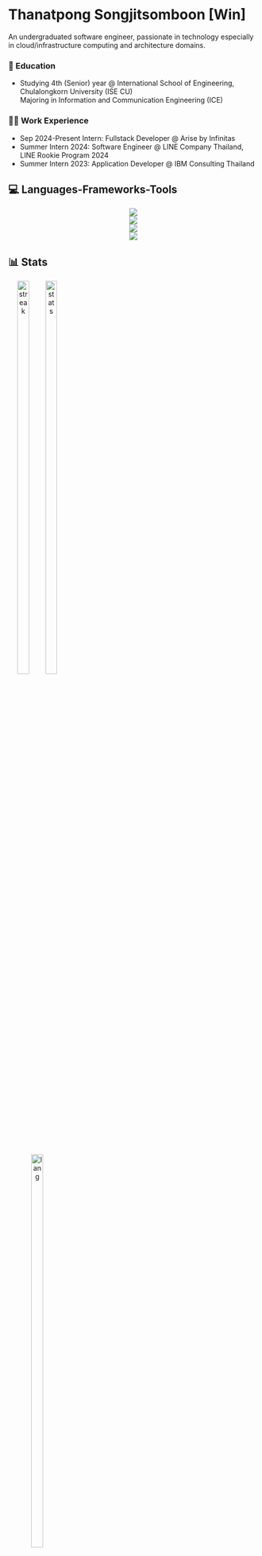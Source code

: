 # Thanatpong Songjitsomboon [Win]  

An undergraduated software engineer, passionate in technology especially in cloud/infrastructure computing and architecture domains.

### 📖 Education 
- Studying 4th (Senior) year @ International School of Engineering, Chulalongkorn University (ISE CU) <br> Majoring in Information and Communication Engineering (ICE)

### 🧑‍💻 Work Experience
- Sep 2024-Present Intern: Fullstack Developer @ Arise by Infinitas
- Summer Intern 2024: Software Engineer @ LINE Company Thailand, LINE Rookie Program 2024
- Summer Intern 2023: Application Developer @ IBM Consulting Thailand

## 💻 Languages-Frameworks-Tools

<div align="center">
  <img src="https://skillicons.dev/icons?i=go,ts,nodejs,express,nest,java,spring,python" /><br>
  <img src="https://skillicons.dev/icons?i=js,html,css,react,vue,vite,nextjs,nuxtjs,tailwind,pinia" /><br>
  <img src="https://skillicons.dev/icons?i=postgres,mysql,prisma,mongo,redis,kafka" /><br>
  <img src="https://skillicons.dev/icons?i=docker,kubernetes,aws,gcp,firebase,nginx,git,github,postman" />
</div>

## 📊 Stats

<div align="center" style="display: inline-block; vertical-align: center;">
  <img alt="streak" width="45%" src="https://streak-stats.demolab.com/?user=Win-TS&theme=dark"/>
  <img alt="stats" width="45%" src="https://github-readme-stats.vercel.app/api?username=Win-TS&show_icons=true&theme=dark&rank_icon=github"/><br>
  <img alt="lang" width="45%" src="https://github-readme-stats.vercel.app/api/top-langs/?username=Win-TS&layout=compact&theme=dark"/>
</div>
